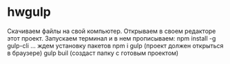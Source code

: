 # hwgulp
Скачиваем файлы на свой компьютер.
Открываем в своем редакторе этот проект.
Запускаем терминал и в нем прописываем:
npm install -g gulp-cli
... ждем установку пакетов
npm i
gulp (проект должен открыться в браузере)
gulp buil (создаст папку с готовым проектом)
